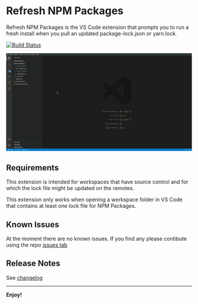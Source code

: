 # Refresh NPM Packages

Refresh NPM Packages is the VS Code extension that prompts you to run a fresh install when you pull an updated package-lock.json or yarn.lock.

[![Build Status](https://dev.azure.com/matteopieroni6/Refresh%20NPM%20Packages%20extension/_apis/build/status/refresh-npm-packages.pr?branchName=main)](https://dev.azure.com/matteopieroni6/Refresh%20NPM%20Packages%20extension/_build/latest?definitionId=3&branchName=main)

![Refresh NPM Packages demo](images/refresh-npm-packages.gif)

## Requirements

This extension is intended for workspaces that have source control and for which the lock file might be updated on the remotes.

This extension only works when opening a workspace folder in VS Code that contains at least one lock file for NPM Packages.

## Known Issues

At the moment there are no known issues. If you find any please contibute using the repo [issues tab](https://github.com/MatteoPieroni/refresh-npm-packages/issues)

## Release Notes

See [changelog](https://github.com/MatteoPieroni/refresh-npm-packages/blob/main/CHANGELOG.md)

-----------------------------------------------------------------------------------------------------------

**Enjoy!**
